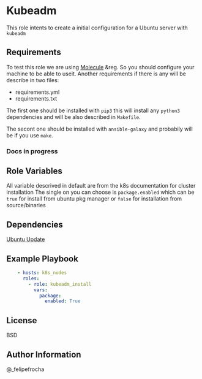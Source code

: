Kubeadm
=========

This role intents to create a initial configuration for a Ubuntu server with `kubeadm` 

Requirements
------------

To test this role we are using [Molecule](https://molecule.readthedocs.io/) &reg. So you should configure your machine to be able to useit.
Another requirements if there is any will be describe in two files:
* requirements.yml
* requirements.txt
  
The first one should be installed with `pip3` this will install any `python3` dependencies and will be also described in `Makefile`.

The secont one should be installed with `ansible-galaxy` and probabily will be if you use `make`.

### Docs in progress



Role Variables
--------------

All variable descrived in default are from the k8s documentation for cluster installation
The single on you can choose is `package.enabled` which can be `true` for install from ubuntu pkg manager
or `false` for installation from source/binaries

Dependencies
------------

[Ubuntu Update](https://github.com/felipefrocha/ansible-role-ubuntu-update.git)

Example Playbook
----------------

```yaml
    - hosts: k8s_nodes
      roles:
        - role: kubeadm_install
          vars:
            package:
              enabled: True
```
License
-------

BSD

Author Information
------------------

@_felipefrocha

